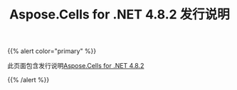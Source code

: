 ﻿---
title: Aspose.Cells for .NET 4.8.2 发行说明
type: docs
weight: 100
url: /zh/net/aspose-cells-for-net-4-8-2-release-notes/
---
{{% alert color="primary" %}} 

此页面包含发行说明[Aspose.Cells for .NET 4.8.2](https://downloads.aspose.com/cells/net/new-releases/aspose.cells-for-.net-4.8.2/)

{{% /alert %}}
